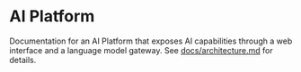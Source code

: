 # AI Platform

Documentation for an AI Platform that exposes AI capabilities through a web interface and a language model gateway. See [docs/architecture.md](docs/architecture.md) for details.

